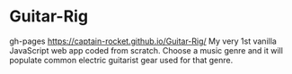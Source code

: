 # Guitar-Rig
gh-pages https://captain-rocket.github.io/Guitar-Rig/
My very 1st vanilla JavaScript web app coded from scratch. Choose a music genre and it will populate common electric guitarist gear used for that genre.
